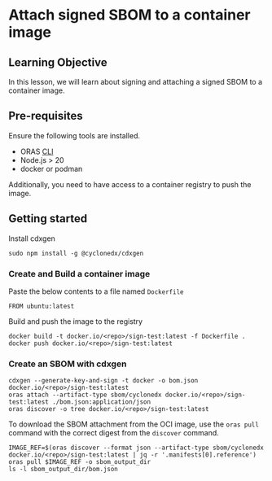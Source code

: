 # Attach signed SBOM to a container image

## Learning Objective

In this lesson, we will learn about signing and attaching a signed SBOM to a container image.

## Pre-requisites

Ensure the following tools are installed.

- ORAS [CLI](https://oras.land/docs/installation)
- Node.js > 20
- docker or podman

Additionally, you need to have access to a container registry to push the image.

## Getting started

Install cdxgen

```shell
sudo npm install -g @cyclonedx/cdxgen
```

### Create and Build a container image

Paste the below contents to a file named `Dockerfile`

```
FROM ubuntu:latest
```

Build and push the image to the registry

```shell
docker build -t docker.io/<repo>/sign-test:latest -f Dockerfile .
docker push docker.io/<repo>/sign-test:latest
```

### Create an SBOM with cdxgen

```shell
cdxgen --generate-key-and-sign -t docker -o bom.json docker.io/<repo>/sign-test:latest
oras attach --artifact-type sbom/cyclonedx docker.io/<repo>/sign-test:latest ./bom.json:application/json
oras discover -o tree docker.io/<repo>/sign-test:latest
```

To download the SBOM attachment from the OCI image, use the `oras pull` command with the correct digest from the `discover` command.

```shell
IMAGE_REF=$(oras discover --format json --artifact-type sbom/cyclonedx docker.io/<repo>/sign-test:latest | jq -r '.manifests[0].reference')
oras pull $IMAGE_REF -o sbom_output_dir
ls -l sbom_output_dir/bom.json
```
